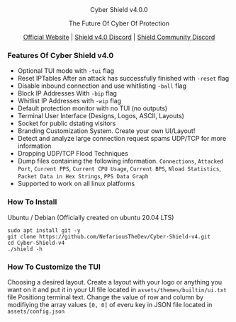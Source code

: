 <div align="center"<
<h1>Cyber Shield v4.0.0</h1>
<p>The Future Of Cyber Of Protection</p>
</div>
<div align="center">

[Official Website](https://cybershield.shop/) |
[Shield v4.0 Discord](https://discord.gg/Aj8CYnx79V) |
[Shield Community Discord](https://discord.gg/CyberShield) 


</div>

### Features Of Cyber Shield v4.0

- Optional TUI mode with ``-tui`` flag
- Reset IPTables After an attack has successfully finished with ``-reset`` flag
- Disable inbound connection and use whitlisting ``-ball`` flag
- Block IP Addresses With ``-bip`` flag
- Whitlist IP Addresses with ``-wip`` flag
- Default protection monitor with no TUI (no outputs)
- Terminal User Interface (Designs, Logos, ASCII, Layouts)
- Socket for public dstating visitors
- Branding Customization System. Create your own UI/Layout!
- Detect and analyze large connection request spams UDP/TCP for more information
- Dropping UDP/TCP Flood Techniques
- Dump files containing the following information. ``Connections``, ``Attacked Port``, ``Current PPS``, ``Current CPU Usage``, ``Current BPS``, ``Nload Statistics``, ``Packet Data in Hex Strings``, ``PPS Data Graph``
- Supported to work on all linux platforms

### How To Install
Ubuntu / Debian (Officially created on ubuntu 20.04 LTS)
```
sudo apt install git -y
git clone https://github.com/NefariousTheDev/Cyber-Shield-v4.git
cd Cyber-Shield-v4
./shield -h
```

### How To Customize the TUI
Choosing a desired layout. Create a layout with your logo or anything you want on it and put it in your UI file located in ``assets/themes/builtin/ui.txt`` file
Positiong terminal text. Change the value of row and column by modifiying the array values ``[0, 0]`` of everu key in JSON file located in ``assets/config.json``
